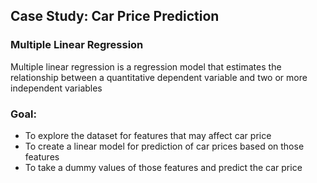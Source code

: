 ## Case Study: Car Price Prediction
### Multiple Linear Regression
Multiple linear regression is a regression model that estimates the relationship between a quantitative dependent variable and two or more independent variables

### Goal: 
- To explore the dataset for features that may affect car price
- To create a linear model for prediction of car prices based on those features
- To take a dummy values of those features and predict the car price
